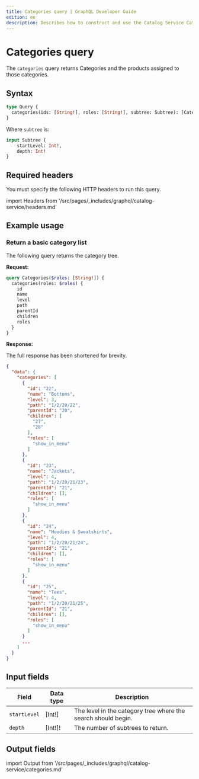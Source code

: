```yaml
---
title: Categories query | GraphQL Developer Guide
edition: ee
description: Describes how to construct and use the Catalog Service Categories query.
---
```


# Categories query

The `categories` query returns Categories and the products assigned to those categories.

## Syntax

```graphql
type Query {
  categories(ids: [String!], roles: [String!], subtree: Subtree): [CategoryView]
}
```

Where `subtree` is:

```graphql
input Subtree {
    startLevel: Int!,
    depth: Int!
}
```

## Required headers

You must specify the following HTTP headers to run this query.

import Headers from '/src/pages/_includes/graphql/catalog-service/headers.md'

<Headers />

## Example usage

### Return a basic category list

The following query returns the category tree.

**Request:**

```graphql
query Categories($roles: [String!]) {
  categories(roles: $roles) {
    id
    name
    level
    path
    parentId
    children
    roles
  }
}
```

**Response:**

The full response has been shortened for brevity.

```json
{
  "data": {
    "categories": [
      {
        "id": "22",
        "name": "Bottoms",
        "level": 3,
        "path": "1/2/20/22",
        "parentId": "20",
        "children": [
          "27",
          "28"
        ],
        "roles": [
          "show_in_menu"
        ]
      },
      {
        "id": "23",
        "name": "Jackets",
        "level": 4,
        "path": "1/2/20/21/23",
        "parentId": "21",
        "children": [],
        "roles": [
          "show_in_menu"
        ]
      },
      {
        "id": "24",
        "name": "Hoodies & Sweatshirts",
        "level": 4,
        "path": "1/2/20/21/24",
        "parentId": "21",
        "children": [],
        "roles": [
          "show_in_menu"
        ]
      },
      {
        "id": "25",
        "name": "Tees",
        "level": 4,
        "path": "1/2/20/21/25",
        "parentId": "21",
        "children": [],
        "roles": [
          "show_in_menu"
        ]
      }
      ...
    ]
  }
}
```

## Input fields

Field | Data type | Description
--- | --- | ---
`startLevel` | [Int!] |The level in the category tree where the search should begin.
`depth` | [Int!]! |  The number of subtrees to return.

## Output fields

import Output from '/src/pages/_includes/graphql/catalog-service/categories.md'

<Output />
